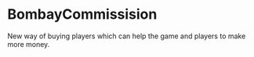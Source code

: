 # BombayCommissision 

New way of buying players which can help the game and players to make more money.
